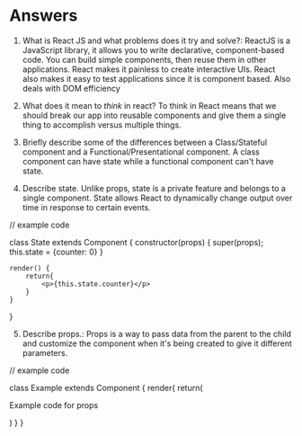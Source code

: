 # Answers

1.  What is React JS and what problems does it try and solve?: ReactJS is a JavaScript library, it allows you to write declarative, component-based code. You can build simple components, then reuse them in other applications. React makes it painless to create interactive UIs. React also makes it easy to test applications since it is component based. Also deals with DOM efficiency

2.  What does it mean to _think_ in react? To think in React means that we should break our app into reusable components and give them a single thing to accomplish versus multiple things.

3.  Briefly describe some of the differences between a Class/Stateful component and a Functional/Presentational component. A class component can have state while a functional component can't have state.

4.  Describe state. Unlike props, state is a private feature and belongs to a single component. State allows React to dynamically change output over time in response to certain events.

// example code 

class State extends Component {
    constructor(props) {
        super(props);
        this.state = {counter: 0}
    }

    render() {
        return{
            <p>{this.state.counter}</p>
        }
    }
}

5.  Describe props.: Props is a way to pass data from the parent to the child and customize the component when it's being created to give it different parameters.

// example code

class Example extends Component {
    render{
        return(
            <div>
            <p> Example code for props</p>
            <Example name='Props' />
            <Example name='State' />
            </div>
        )
    }
}
